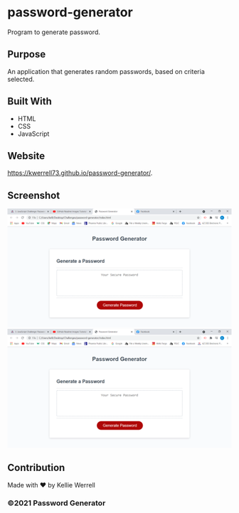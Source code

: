 # password-generator
Program to generate password.

## Purpose
An application that generates random passwords, based on criteria selected.


## Built With
* HTML
* CSS
* JavaScript

## Website
https://kwerrell73.github.io/password-generator/.

## Screenshot
![](./assets/images/screenshots/passgen.png)
<img src = "./assets/images/screenshots/passgen.png" />

## Contribution
Made with ❤️ by Kellie Werrell

### ©️2021 Password Generator

